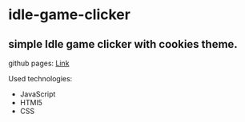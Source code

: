 # idle-game-clicker

## simple Idle game clicker with cookies theme.

github pages: <a href='https://artekmisiek.github.io/idle-game-clicker/' target="_blank">Link</a>

Used technologies:
* JavaScript
* HTMl5
* CSS
